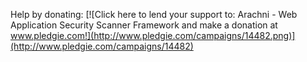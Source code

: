 Help by donating:
[![Click here to lend your support to: Arachni - Web Application Security Scanner Framework and make a donation at www.pledgie.com!](http://www.pledgie.com/campaigns/14482.png)](http://www.pledgie.com/campaigns/14482)
